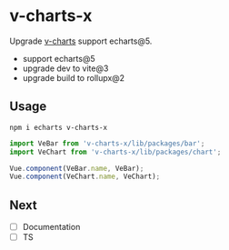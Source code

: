 # v-charts-x

Upgrade [v-charts](https://github.com/ElemeFE/v-charts) support echarts@5.

- support echarts@5
- upgrade dev to vite@3
- upgrade build to rollupx@2

## Usage

```shell
npm i echarts v-charts-x
```

```ts
import VeBar from 'v-charts-x/lib/packages/bar';
import VeChart from 'v-charts-x/lib/packages/chart';

Vue.component(VeBar.name, VeBar);
Vue.component(VeChart.name, VeChart);
```

## Next

- [ ] Documentation
- [ ] TS
